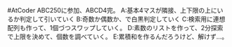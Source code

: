 #AtCoder ABC250に参加、ABCD4完。
A:基本4マスが隣接、上下限の上にいるか判定して引いていく
B:奇数か偶数か、で白黒判定していく
C:検索用に連想配列も作って、1個づつスワップしていく。
D:素数のリストを作って、2分探索で上限を決めて、個数を調べていく。
E:累積和を作るんだろうけど、解けず…。